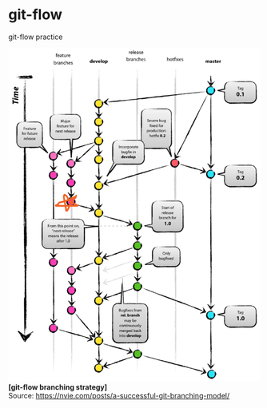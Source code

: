 # git-flow
git-flow practice

![git-flow branching strategy](imgs/git_flow_feature12.png)  
**[git-flow branching strategy]**  
Source: https://nvie.com/posts/a-successful-git-branching-model/  
